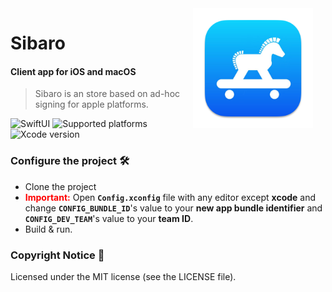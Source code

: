 
<img src="App/Resources/Assets.xcassets/AppIcon.appiconset/512x512@2x.png" width="192" align="right" hspace="20" />

# Sibaro
#### Client app for iOS and macOS

> Sibaro is an store based on ad-hoc signing for apple platforms.

![SwiftUI](https://img.shields.io/badge/SwiftUI-black?logo=swift)
![Supported platforms](https://img.shields.io/badge/Platforms-iOS%2016.0+%20|%20macOS%2013.0-white?logo=apple)
![Xcode version](https://img.shields.io/badge/Xcode%2014+-black?logo=xcode)



### Configure the project 🛠

- Clone the project
- **<span style="color:red">Important:</span>** Open __`Config.xconfig`__ file with any editor except **xcode** and change __`CONFIG_BUNDLE_ID`__'s value to your **new app bundle identifier** and __`CONFIG_DEV_TEAM`__'s value to your **team ID**.
- Build & run.



### Copyright Notice 📝

Licensed under the MIT license (see the LICENSE file).

